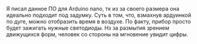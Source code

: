 Я писал данное ПО для Arduino nano,
тк из за своего размера она идеально подходит под задумку.
Суть в том, что, взмахнув ардуинкой по дуге, 
можно отобразить время в воздухе.
По факту, прибор просто будет зажигать нужные светодиоды.
Нз за размытия зрением движущихся форм, 
человек со стороны на мгновение увидит цифры.
